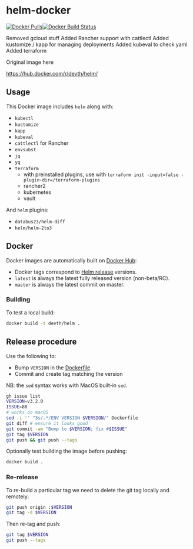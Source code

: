 # helm-docker

[![Docker Pulls](https://img.shields.io/docker/pulls/ersitzt/helm-docker.svg?style=flat-square)](https://hub.docker.com/r/ersitzt/helm-docker/)[![Docker Build Status](https://img.shields.io/docker/cloud/build/ersitzt/helm-docker?style=flat-square)](https://hub.docker.com/r/ersitzt/helm-docker/)

Removed gcloud stuff
Added Rancher support with cattlectl
Added kustomize / kapp for managing deployments
Added kubeval to check yaml
Added terraform

Original image here

https://hub.docker.com/r/devth/helm/

## Usage

This Docker image includes `helm` along with:

- `kubectl`
- `kustomize`
- `kapp`
- `kubeval`
- `cattlectl` for Rancher
- `envsubst`
- `jq`
- `yq`
- `terraform`
  - with preinstalled plugins, use with `terraform init -input=false -plugin-dir=/terraform-plugins`
  - rancher2
  - kubernetes
  - vault

And `helm` plugins:

- `databus23/helm-diff`
- `helm/helm-2to3`

## Docker

Docker images are automatically built on [Docker
Hub](https://hub.docker.com/r/devth/helm/):

- Docker tags correspond to [Helm
  release](https://github.com/helm/helm/releases) versions.
- `latest` is always the latest fully released version (non-beta/RC).
- `master` is always the latest commit on master.

### Building

To test a local build:

```bash
docker build -t devth/helm .
```

## Release procedure

Use the following to:

- Bump `VERSION` in the [Dockerfile](Dockerfile)
- Commit and create tag matching the version

NB: the `sed` syntax works with MacOS built-in `sed`.

```bash
gh issue list
VERSION=v3.2.0
ISSUE=88
# works on macOS
sed -i '' "3s/.*/ENV VERSION $VERSION/" Dockerfile
git diff # ensure it looks good
git commit -am "Bump to $VERSION; fix #$ISSUE"
git tag $VERSION
git push && git push --tags
```

Optionally test building the image before pushing:

```bash
docker build .
```

### Re-release

To re-build a particular tag we need to delete the git tag locally and remotely:

```bash
git push origin :$VERSION
git tag -d $VERSION
```

Then re-tag and push:

```bash
git tag $VERSION
git push --tags
```
